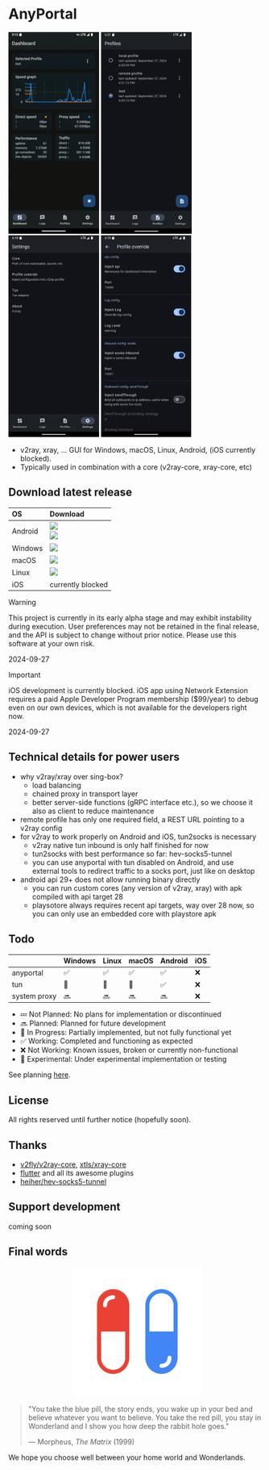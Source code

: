 # AnyPortal

<img src="assets/image/README/dashboard_screen.gif" height="400" /> <img src="assets/image/README/profiles_screen.png" height="400" /> <img src="assets/image/README/settings_screen.png" height="400" /> <img src="assets/image/README/profile_override_screen.png" height="400" />

- v2ray, xray, ... GUI for Windows, macOS, Linux, Android, (iOS currently blocked).
- Typically used in combination with a core (v2ray-core, xray-core, etc)

## Download latest release

<div align=left>
<table>
  <thead align=left>
    <tr>
      <th>OS</th>
      <th>Download</th>
    </tr>
  </thead>
  <tbody align=left>
    <td>Android</td>
      <td>
        <a href="https://github.com/anyportal/anyportal/releases/latest/download/anyportal-android-api28.apk"><img src="https://img.shields.io/badge/APK-api28-044d29.svg?logo=android"></a><br>
        <a href="https://github.com/anyportal/anyportal/releases/latest/download/anyportal-android-apilatest.apk"><img src="https://img.shields.io/badge/APK-apilatest-168039.svg?logo=android"></a><br>
      </td>
    </tr>
    <tr>
      <td>Windows</td>
      <td>
        <a href="https://github.com/anyportal/anyportal/releases/latest/download/anyportal-windows.zip"><img src="https://img.shields.io/badge/Portable-x64-0078d7.svg?logo=windows"></a><br>
      </td>
    </tr>
    <tr>
      <td>macOS</td>
      <td>
        <a href="https://github.com/anyportal/anyportal/releases/latest/download/anyportal-macos.dmg"><img src="https://img.shields.io/badge/DMG-Universal-ea005e.svg?logo=apple"></a><br>
      </td>
    </tr>
    <tr>
      <td>Linux</td>
      <td>
        <a href="https://github.com/anyportal/anyportal/releases/latest/download/anyportal-linux.zip"><img src="https://img.shields.io/badge/Portable-x64-f84e29.svg?logo=linux"> </a><br>
      </td>
    </tr>
    <tr>
      <td>iOS</td>
      <td>
        currently blocked<br>
      </td>
    </tr>
  </tbody>
</table>
</div>

> [!WARNING]
> This project is currently in its early alpha stage and may exhibit instability during execution. User preferences may not be retained in the final release, and the API is subject to change without prior notice. Please use this software at your own risk. 
> 
> 2024-09-27

> [!IMPORTANT]
> iOS development is currently blocked. iOS app using Network Extension requires a paid Apple Developer Program membership ($99/year) to debug even on our own devices, which is not available for the developers right now.
>
> 2024-09-27

## Technical details for power users

- why v2ray/xray over sing-box?
  - load balancing
  - chained proxy in transport layer
  - better server-side functions (gRPC interface etc.), so we choose it also as client to reduce maintenance
- remote profile has only one required field, a REST URL pointing to a v2ray config
- for v2ray to work properly on Android and iOS, tun2socks is necessary
  - v2ray native tun inbound is only half finished for now
  - tun2socks with best performance so far: hev-socks5-tunnel
  - you can use anyportal with tun disabled on Android, and use external tools to redirect traffic to a socks port, just like on desktop
- android api 29+ does not allow running binary directly
  - you can run custom cores (any version of v2ray, xray) with apk compiled with api target 28
  - playsotore always requires recent api targets, way over 28 now, so you can only use an embedded core with playstore apk

## Todo

|              | Windows | Linux | macOS | Android | iOS |
| ------------ | ------- | ----- | ----- | ------- | --- |
| anyportal    | ✅       | ✅     | ✅     | ✅       | ❌   |
| tun          | 🧪       | 🧪     | 🧪     | ✅       | ❌   |
| system proxy | 🔜       | 🔜     | 🔜     | 🔜       | ❌   |

- 💤 Not Planned: No plans for implementation or discontinued
- 🔜 Planned: Planned for future development
- 🚧 In Progress: Partially implemented, but not fully functional yet
- ✅ Working: Completed and functioning as expected
- ❌ Not Working: Known issues, broken or currently non-functional
- 🧪 Experimental: Under experimental implementation or testing
<!-- - 🛠 Under Development: Actively being worked on -->
<!-- - ⏳ Awaiting Review: Needs testing or review -->
<!-- - 📝 Documenting: In the process of being documented -->

See planning [here](https://github.com/users/anyportal/projects/1/views/1). 

## License

All rights reserved until further notice (hopefully soon).

## Thanks

- [v2fly/v2ray-core](https://github.com/v2fly/v2ray-core), [xtls/xray-core](https://github.com/xtls/xray-core)
- [flutter](https://flutter.dev/) and all its awesome plugins
- [heiher/hev-socks5-tunnel](https://github.com/heiher/hev-socks5-tunnel)

## Support development

coming soon

## Final words

<p align="center">
  <img width=256 src="assets/icon/icon_rounded_square.png" />
</p>

> "You take the blue pill, the story ends, you wake up in your bed and believe whatever you want to believe. You take the red pill, you stay in Wonderland and I show you how deep the rabbit hole goes."  
>
> — Morpheus, *The Matrix* (1999)

We hope you choose well between your home world and Wonderlands.
